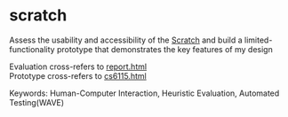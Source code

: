 # scratch
Assess the usability and accessibility of the [Scratch](https://scratch.mit.edu/projects/editor/?tutorial=getStarted) and build a limited-functionality prototype that demonstrates the key features of my design

Evaluation cross-refers to [report.html](https://github.com/qiuyangnie/scratch/blob/master/scratch/report.html)  
Prototype cross-refers to [cs6115.html](https://github.com/qiuyangnie/scratch/blob/master/scratch/cs6115.html)  
 

Keywords: Human-Computer Interaction, Heuristic Evaluation, Automated Testing(WAVE)

